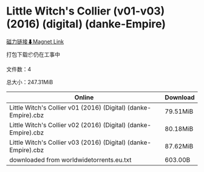# Little Witch's Collier (v01-v03) (2016) (digital) (danke-Empire)

[磁力链接⬇Magnet Link](magnet:?xt=urn:btih:2ce377d95ac964c76eeb0fca4534e27f1f1184c5&dn=Little%20Witch%27s%20Collier%20%28v01-v03%29%20%282016%29%20%28digital%29%20%28danke-Empire%29)

打包下载📦仍在工事中

文件数：4

总大小：247.31MiB

Online | Download
--- | ---
Little Witch's Collier v01 (2016) (Digital) (danke-Empire).cbz | 79.51MiB
Little Witch's Collier v02 (2016) (Digital) (danke-Empire).cbz | 80.18MiB
Little Witch's Collier v03 (2016) (Digital) (danke-Empire).cbz | 87.62MiB
downloaded from worldwidetorrents.eu.txt | 603.00B